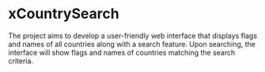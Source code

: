 # xCountrySearch
The project aims to develop a user-friendly web interface that displays flags and names of all countries along with a search feature. Upon searching, the interface will show flags and names of countries matching the search criteria.
